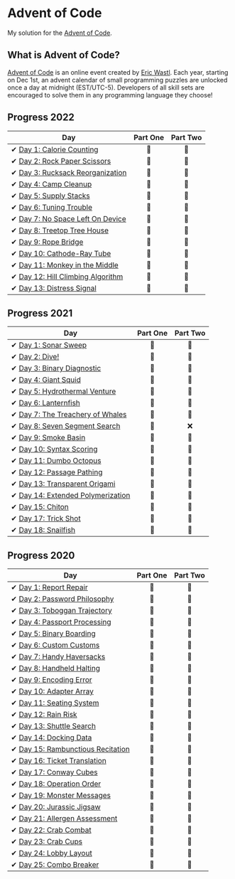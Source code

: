 # Advent of Code

My solution for the [Advent of Code](https://adventofcode.com/).

## What is Advent of Code?

[Advent of Code](http://adventofcode.com) is an online event created by [Eric Wastl](https://github.com/topaz). Each year, starting on Dec 1st, an advent calendar of small programming puzzles are unlocked once a day at midnight (EST/UTC-5). Developers of all skill sets are encouraged to solve them in any programming language they choose!

## Progress 2022

| Day  | Part One | Part Two |
|---|:---:|:---:|
| ✔ [Day 1: Calorie Counting](2022/Day%2001)| 🌟 | 🌟 |
| ✔ [Day 2: Rock Paper Scissors](2022/Day%2002)| 🌟 | 🌟 |
| ✔ [Day 3: Rucksack Reorganization](2022/Day%2003)| 🌟 | 🌟 |
| ✔ [Day 4: Camp Cleanup](2022/Day%2004)| 🌟 | 🌟 |
| ✔ [Day 5: Supply Stacks](2022/Day%2005)| 🌟 | 🌟 |
| ✔ [Day 6: Tuning Trouble](2022/Day%2006)| 🌟 | 🌟 |
| ✔ [Day 7: No Space Left On Device](2022/Day%2007)| 🌟 | 🌟 |
| ✔ [Day 8: Treetop Tree House](2022/Day%2008)| 🌟 | 🌟 |
| ✔ [Day 9: Rope Bridge](2022/Day%2009)| 🌟 | 🌟 |
| ✔ [Day 10: Cathode-Ray Tube](2022/Day%2010)| 🌟 | 🌟 |
| ✔ [Day 11: Monkey in the Middle](2022/Day%2011)| 🌟 | 🌟 |
| ✔ [Day 12: Hill Climbing Algorithm](2022/Day%2012)| 🌟 | 🌟 |
| ✔ [Day 13: Distress Signal](2022/Day%2013)| 🌟 | 🌟 |

## Progress 2021

| Day  | Part One | Part Two |
|---|:---:|:---:|
| ✔ [Day 1: Sonar Sweep](2021/Day%2001)| 🌟 | 🌟 |
| ✔ [Day 2: Dive!](2021/Day%2002)| 🌟 | 🌟 |
| ✔ [Day 3: Binary Diagnostic](2021/Day%2003)| 🌟 | 🌟 |
| ✔ [Day 4: Giant Squid](2021/Day%2004)| 🌟 | 🌟 |
| ✔ [Day 5: Hydrothermal Venture](2021/Day%2005)| 🌟 | 🌟 |
| ✔ [Day 6: Lanternfish](2021/Day%2006)| 🌟 | 🌟 |
| ✔ [Day 7: The Treachery of Whales](2021/Day%2007)| 🌟 | 🌟 |
| ✔ [Day 8: Seven Segment Search](2021/Day%2008)| 🌟 | ❌ |
| ✔ [Day 9: Smoke Basin](2021/Day%2009)| 🌟 | 🌟 |
| ✔ [Day 10: Syntax Scoring](2021/Day%2010)| 🌟 | 🌟 |
| ✔ [Day 11: Dumbo Octopus](2021/Day%2011)| 🌟 | 🌟 |
| ✔ [Day 12: Passage Pathing](2021/Day%2012)| 🌟 | 🌟 |
| ✔ [Day 13: Transparent Origami](2021/Day%2013)| 🌟 | 🌟 |
| ✔ [Day 14: Extended Polymerization](2021/Day%2014)| 🌟 | 🌟 |
| ✔ [Day 15: Chiton](2021/Day%2015)| 🌟 | 🌟 |
| ✔ [Day 17: Trick Shot](2021/Day%2017)| 🌟 | 🌟 |
| ✔ [Day 18: Snailfish](2021/Day%2018)| 🌟 | 🌟 |

## Progress 2020

| Day  | Part One | Part Two |
|---|:---:|:---:|
| ✔ [Day 1: Report Repair](2020/Day%2001)| 🌟 | 🌟 |
| ✔ [Day 2: Password Philosophy](2020/Day%2002)| 🌟 | 🌟 |
| ✔ [Day 3: Toboggan Trajectory](2020/Day%2003)| 🌟 | 🌟 |
| ✔ [Day 4: Passport Processing](2020/Day%2004)| 🌟 | 🌟 |
| ✔ [Day 5: Binary Boarding](2020/Day%2005)| 🌟 | 🌟 |
| ✔ [Day 6: Custom Customs](2020/Day%2006)| 🌟 | 🌟 |
| ✔ [Day 7: Handy Haversacks](2020/Day%2007)| 🌟 |🌟 |
| ✔ [Day 8: Handheld Halting](2020/Day%2008)| 🌟 | 🌟 |
| ✔ [Day 9: Encoding Error](2020/Day%2009)| 🌟 | 🌟 |
| ✔ [Day 10: Adapter Array](2020/Day%2010)| 🌟 | 🌟 |
| ✔ [Day 11: Seating System](2020/Day%2011)| 🌟 | 🌟 |
| ✔ [Day 12: Rain Risk](2020/Day%2012)| 🌟 | 🌟 |
| ✔ [Day 13: Shuttle Search](2020/Day%2013)| 🌟 | 🌟 |
| ✔ [Day 14: Docking Data](2020/Day%2014)| 🌟 | 🌟 |
| ✔ [Day 15: Rambunctious Recitation](2020/Day%2015)| 🌟 | 🌟 |
| ✔ [Day 16: Ticket Translation](2020/Day%2016)| 🌟 | 🌟 |
| ✔ [Day 17: Conway Cubes](2020/Day%2017)| 🌟 | 🌟 |
| ✔ [Day 18: Operation Order](2020/Day%2018)| 🌟 | 🌟 |
| ✔ [Day 19: Monster Messages](2020/Day%2019)| 🌟 | 🌟 |
| ✔ [Day 20: Jurassic Jigsaw](2020/Day%2020)| 🌟 | 🌟 |
| ✔ [Day 21: Allergen Assessment](2020/Day%2021)| 🌟 | 🌟 |
| ✔ [Day 22: Crab Combat](2020/Day%2022)| 🌟 | 🌟 |
| ✔ [Day 23: Crab Cups](2020/Day%2023)| 🌟 | 🌟 |
| ✔ [Day 24: Lobby Layout](2020/Day%2024)| 🌟 | 🌟 |
| ✔ [Day 25: Combo Breaker](2020/Day%2025)| 🌟 | 🌟|

